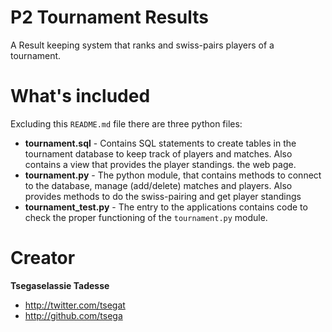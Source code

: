 # P2 Tournament Results

A Result keeping system that ranks and swiss-pairs players of a tournament.  

# What's included

Excluding this `README.md` file there are three python files:

  - **tournament.sql** - Contains SQL statements to create tables in the tournament database to keep track of players and matches. Also contains a view that provides the player standings.
   the web page.
  - **tournament.py** - The python module, that contains methods to connect to the database, manage (add/delete) matches and players. Also provides methods to do the swiss-pairing and get player standings
  - **tournament_test.py** - The entry to the applications contains code to check the proper functioning of the `tournament.py` module.

# Creator

**Tsegaselassie Tadesse**

  - http://twitter.com/tsegat
  - http://github.com/tsega
